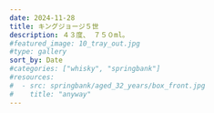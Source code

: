 ```yaml
---
date: 2024-11-28
title: キングジョージ５世
description: ４３度、 ７５０ml。
#featured_image: 10_tray_out.jpg
#type: gallery
sort_by: Date
#categories: ["whisky", "springbank"]
#resources:
#  - src: springbank/aged_32_years/box_front.jpg
#    title: "anyway"
---
```

